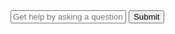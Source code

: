 <div class="question-search">
  <form action="https://phind.com/search" method="GET">
    <input type="hidden" name="c" value="I am using the Cytoscape.js graph theory JS library.">
    <input id="question-search-input" type="text" placeholder="Get help by asking a question" autocomplete="off" name="q"></input>
    <input type="submit" id="question-search-submit" class="plain-link" formtarget="_blank"><span class="fa fa-search"></span></input>
  </form>
</div>